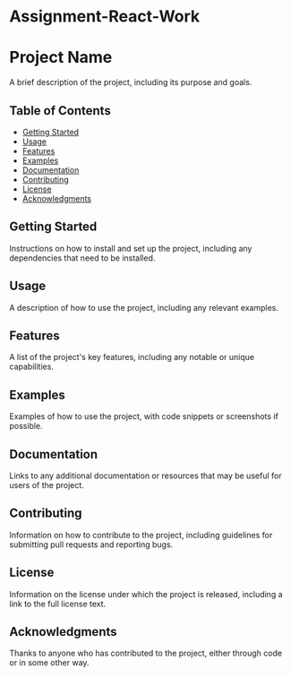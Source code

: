 # Assignment-React-Work
# Project Name

A brief description of the project, including its purpose and goals.

## Table of Contents

- [Getting Started](#getting-started)
- [Usage](#usage)
- [Features](#features)
- [Examples](#examples)
- [Documentation](#documentation)
- [Contributing](#contributing)
- [License](#license)
- [Acknowledgments](#acknowledgments)

## Getting Started

Instructions on how to install and set up the project, including any dependencies that need to be installed.

## Usage

A description of how to use the project, including any relevant examples.

## Features

A list of the project's key features, including any notable or unique capabilities.

## Examples

Examples of how to use the project, with code snippets or screenshots if possible.

## Documentation

Links to any additional documentation or resources that may be useful for users of the project.

## Contributing

Information on how to contribute to the project, including guidelines for submitting pull requests and reporting bugs.

## License

Information on the license under which the project is released, including a link to the full license text.

## Acknowledgments

Thanks to anyone who has contributed to the project, either through code or in some other way.

